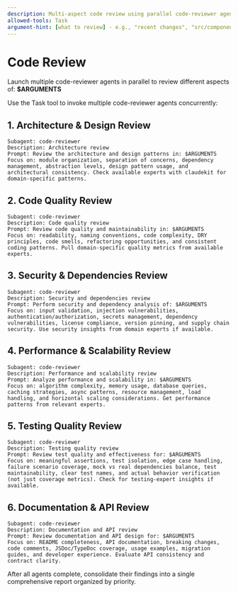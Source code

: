 ```yaml
---
description: Multi-aspect code review using parallel code-reviewer agents
allowed-tools: Task
argument-hint: [what to review] - e.g., "recent changes", "src/components", "*.ts files", "PR #123"
---
```


# Code Review

Launch multiple code-reviewer agents in parallel to review different aspects of: **$ARGUMENTS**

Use the Task tool to invoke multiple code-reviewer agents concurrently:

## 1. Architecture & Design Review
```
Subagent: code-reviewer
Description: Architecture review
Prompt: Review the architecture and design patterns in: $ARGUMENTS
Focus on: module organization, separation of concerns, dependency management, abstraction levels, design pattern usage, and architectural consistency. Check available experts with claudekit for domain-specific patterns.
```

## 2. Code Quality Review
```
Subagent: code-reviewer
Description: Code quality review  
Prompt: Review code quality and maintainability in: $ARGUMENTS
Focus on: readability, naming conventions, code complexity, DRY principles, code smells, refactoring opportunities, and consistent coding patterns. Pull domain-specific quality metrics from available experts.
```

## 3. Security & Dependencies Review
```
Subagent: code-reviewer
Description: Security and dependencies review
Prompt: Perform security and dependency analysis of: $ARGUMENTS
Focus on: input validation, injection vulnerabilities, authentication/authorization, secrets management, dependency vulnerabilities, license compliance, version pinning, and supply chain security. Use security insights from domain experts if available.
```

## 4. Performance & Scalability Review
```
Subagent: code-reviewer
Description: Performance and scalability review
Prompt: Analyze performance and scalability in: $ARGUMENTS
Focus on: algorithm complexity, memory usage, database queries, caching strategies, async patterns, resource management, load handling, and horizontal scaling considerations. Get performance patterns from relevant experts.
```

## 5. Testing Quality Review
```
Subagent: code-reviewer
Description: Testing quality review
Prompt: Review test quality and effectiveness for: $ARGUMENTS
Focus on: meaningful assertions, test isolation, edge case handling, failure scenario coverage, mock vs real dependencies balance, test maintainability, clear test names, and actual behavior verification (not just coverage metrics). Check for testing-expert insights if available.
```

## 6. Documentation & API Review
```
Subagent: code-reviewer
Description: Documentation and API review
Prompt: Review documentation and API design for: $ARGUMENTS
Focus on: README completeness, API documentation, breaking changes, code comments, JSDoc/TypeDoc coverage, usage examples, migration guides, and developer experience. Evaluate API consistency and contract clarity.
```

After all agents complete, consolidate their findings into a single comprehensive report organized by priority.